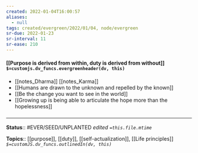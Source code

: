 ```yaml
---
created: 2022-01-04T16:00:57 
aliases:
  - null
tags: created/evergreen/2022/01/04, node/evergreen
sr-due: 2022-01-23
sr-interval: 11
sr-ease: 210
---
```


#### [[Purpose is derived from within, duty is derived from without]] `$=customjs.dv_funcs.evergreenheader(dv, this)`

- [[notes_Dharma]] [[notes_Karma]] 
- [[Humans are drawn to the unknown and repelled by the known]]
- [[Be the change you want to see in the world]]
- [[Growing up is being able to articulate the hope more than the hopelessness]]

### <hr class="footnote"/>

**Status**:: #EVER/SEED/UNPLANTED
*edited `=this.file.mtime`*

**Topics**:: [[purpose]], [[duty]], [[self-actualization]], [[Life principles]]
*`$=customJS.dv_funcs.outlinedIn(dv, this)`*
